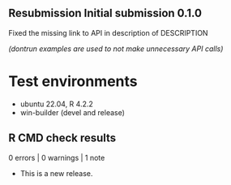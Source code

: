 ## Resubmission Initial submission 0.1.0

Fixed the missing link to API in description of DESCRIPTION

*(dontrun examples are used to not make unnecessary API calls)*

# Test environments
* ubuntu 22.04, R 4.2.2
* win-builder (devel and release)

## R CMD check results

0 errors | 0 warnings | 1 note

* This is a new release.
